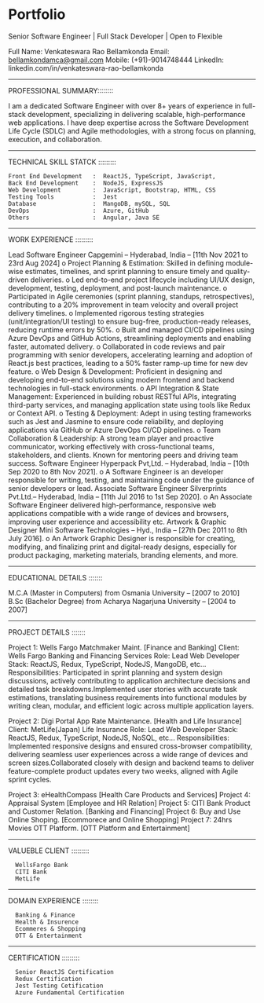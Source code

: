 # Portfolio
Senior Software Engineer | Full Stack Developer | Open to Flexible

Full Name: Venkateswara Rao Bellamkonda
Email: bellamkondamca@gmail.com
Mobile: (+91)-9014748444
LinkedIn: linkedin.com/in/venkateswara-rao-bellamkonda
______________________________________________________________________________________________________________________________________________________________________________

PROFESSIONAL SUMMARY::::::::

I am a dedicated Software Engineer with over 8+ years of experience in full-stack development, specializing in delivering scalable, high-performance web applications. I have deep expertise across the Software Development Life Cycle (SDLC) and Agile methodologies, with a strong focus on planning, execution, and collaboration.
______________________________________________________________________________________________________________________________________________________________________________

TECHNICAL SKILL STATCK	:::::::::

    Front End Development   :  ReactJS, TypeScript, JavaScript,
    Back End Development    :  NodeJS, ExpressJS
    Web Development         :  JavaScript, Bootstrap, HTML, CSS
    Testing Tools           :  Jest
    Database                :  MangoDB, mySQL, SQL
    DevOps                  :  Azure, GitHub
    Others                  :  Angular, Java SE
__________________________________________________________________________________________________________________________________________________________________________

WORK EXPERIENCE	:::::::::

Lead Software Engineer
Capgemini – Hyderabad, India – [11th Nov 2021 to 23rd Aug 2024] 
o	Project Planning & Estimation: Skilled in defining module-wise estimates, timelines, and sprint planning to ensure timely and quality-driven deliveries.
o	Led end-to-end project lifecycle including UI/UX design, development, testing, deployment, and post-launch maintenance.
o	Participated in Agile ceremonies (sprint planning, standups, retrospectives), contributing to a 20% improvement in team velocity and overall project delivery timelines.
o	Implemented rigorous testing strategies (unit/integration/UI testing) to ensure bug-free, production-ready releases, reducing runtime errors by 50%.
o	Built and managed CI/CD pipelines using Azure DevOps and GitHub Actions, streamlining deployments and enabling faster, automated delivery.
o	Collaborated in code reviews and pair programming with senior developers, accelerating learning and adoption of React.js best practices, leading to a 50% faster ramp-up time for new dev feature.
o	Web Design & Development: Proficient in designing and developing end-to-end solutions using modern frontend and backend technologies in full-stack environments.
o	API Integration & State Management: Experienced in building robust RESTful APIs, integrating third-party services, and managing application state using tools like Redux or Context API.
o	Testing & Deployment: Adept in using testing frameworks such as Jest and Jasmine to ensure code reliability, and deploying applications via GitHub or Azure DevOps CI/CD pipelines.
o	Team Collaboration & Leadership: A strong team player and proactive communicator, working effectively with cross-functional teams, stakeholders, and clients. Known for mentoring peers and driving team success.
Software Engineer 
Hyperpack Pvt,Ltd. – Hyderabad, India – [10th Sep 2020 to 8th Nov 2021].
o	A Software Engineer is an developer responsible for writing, testing, and maintaining code under the guidance of senior developers or lead.
Associate Software Engineer
Silverprints Pvt.Ltd.– Hyderabad, India – [11th Jul 2016 to 1st Sep 2020]. 
o	An Associate Software Engineer delivered high-performance, responsive web applications compatible with a wide range of devices and browsers, improving user experience and accessibility etc.
Artwork & Graphic Designer
Mini Software Technologies – Hyd., India – [27th Dec 2011 to 8th July 2016]. 
o	An Artwork Graphic Designer is responsible for creating, modifying, and finalizing print and digital-ready designs, especially for product packaging, marketing materials, branding elements, and more.
______________________________________________________________________________________________________________________________________________________________________________

EDUCATIONAL DETAILS	:::::::

M.C.A (Master in Computers) from Osmania University – [2007 to 2010]
B.Sc (Bachelor Degree) from Acharya Nagarjuna University – [2004 to 2007]
______________________________________________________________________________________________________________________________________________________________________________

PROJECT DETAILS	:::::::

Project 1: Wells Fargo Matchmaker Maint. [Finance and Banking]
Client: Wells Fargo Banking and Financing Services 
Role: Lead Web Developer
Stack: ReactJS, Redux, TypeScript, NodeJS, MangoDB, etc...
Responsibilities: Participated in sprint planning and system design discussions, actively contributing to application architecture decisions and detailed task breakdowns.Implemented user stories with accurate task estimations, translating business requirements into functional modules by writing clean, modular, and efficient logic across multiple application layers.

Project 2: Digi Portal App Rate Maintenance. [Health and Life Insurance]
Client: MetLife(Japan) Life Insurance 
Role: Lead Web Developer
Stack: ReactJS, Redux, TypeScript, NodeJS, NoSQL, etc...
Responsibilities: Implemented responsive designs and ensured cross-browser compatibility, delivering seamless user experiences across a wide range of devices and screen sizes.Collaborated closely with design and backend teams to deliver feature-complete product updates every two weeks, aligned with Agile sprint cycles.

Project 3: eHealthCompass [Health Care Products and Services]
Project 4: Appraisal System [Employee and HR Relation]
Project 5: CITI Bank Product and Customer Relation. [Banking and Financing]
Project 6: Buy and Use Online Shoping. [Ecommorece and Online Shopping]
Project 7: 24hrs Movies OTT Platform. [OTT Platform and Entertainment]
__________________________________________________________________________________________________________________________________________________________________________

VALUEBLE CLIENT :::::::::

      WellsFargo Bank
      CITI Bank
      MetLife 
__________________________________________________________________________________________________________________________________________________________________________

DOMAIN EXPERIENCE ::::::::

      Banking & Finance
      Health & Insurence
      Ecommeres & Shopping
      OTT & Entertainment
__________________________________________________________________________________________________________________________________________________________________________

CERTIFICATION :::::::::

      Senior ReactJS Certification
      Redux Certification
      Jest Testing Cetification
      Azure Fundamental Certification

